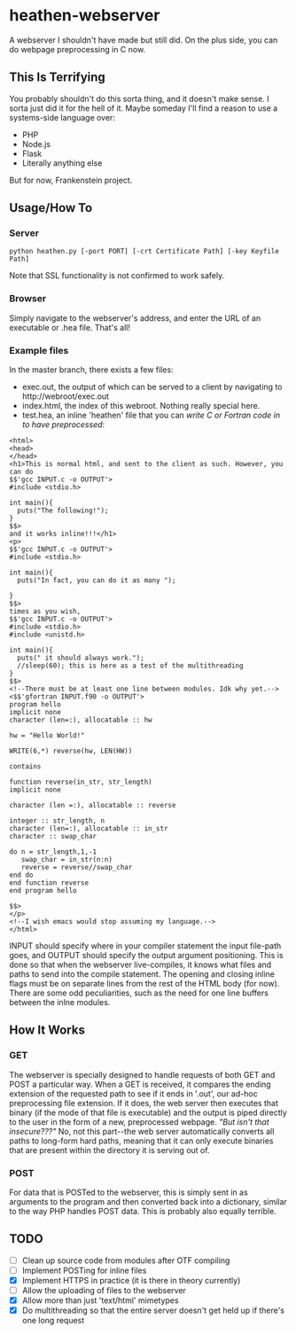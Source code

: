 # heathen-webserver
A webserver I shouldn't have made but still did. On the plus side,
you can do webpage preprocessing in C now.
## This Is Terrifying
You probably shouldn't do this sorta thing, and it doesn't make sense. I 
sorta just did it for the hell of it. Maybe someday I'll find a reason to 
use a systems-side language over:
- PHP
- Node.js
- Flask
- Literally anything else

But for now, Frankenstein project.

## Usage/How To
### Server
`python heathen.py [-port PORT] [-crt Certificate Path] [-key Keyfile Path]`

Note that SSL functionality is not confirmed to work safely.

### Browser
Simply navigate to the webserver's address, and enter the URL of an executable
or .hea file. 
That's all!

### Example files
In the master branch, there exists a few files:

- exec.out, the output of which can be served to a client by navigating to 
http://webroot/exec.out
- index.html, the index of this webroot. Nothing really special here.
- test.hea, an inline 'heathen' file that you can *write C or Fortran code in to
have preprocessed*:
```
<html>
<head>
</head>
<h1>This is normal html, and sent to the client as such. However, you can do
$$'gcc INPUT.c -o OUTPUT'>
#include <stdio.h>

int main(){
  puts("The following!");
}
$$>
and it works inline!!!</h1>
<p>
$$'gcc INPUT.c -o OUTPUT'>
#include <stdio.h>

int main(){
  puts("In fact, you can do it as many ");
  
}
$$>
times as you wish,
$$'gcc INPUT.c -o OUTPUT'>
#include <stdio.h>
#include <unistd.h>

int main(){
  puts(" it should always work.");
  //sleep(60); this is here as a test of the multithreading
}
$$>
<!--There must be at least one line between modules. Idk why yet.-->
<$$'gfortran INPUT.f90 -o OUTPUT'>
program hello
implicit none
character (len=:), allocatable :: hw

hw = "Hello World!"

WRITE(6,*) reverse(hw, LEN(HW))

contains

function reverse(in_str, str_length)
implicit none

character (len =:), allocatable :: reverse

integer :: str_length, n
character (len=:), allocatable :: in_str
character :: swap_char

do n = str_length,1,-1
   swap_char = in_str(n:n)
   reverse = reverse//swap_char
end do
end function reverse
end program hello

$$>
</p>
<!--I wish emacs would stop assuming my language.-->
</html>
```
INPUT should specify where in your compiler statement the input file-path
goes, and OUTPUT should specify the output argument positioning.
This is done so that when the webserver live-compiles, it knows what
files and paths to send into the compile statement. The opening and closing
inline flags must be on separate lines from the rest of the HTML body (for
now). There are some odd peculiarities, such as the need for one line buffers
between the inlne modules.

## How It Works
### GET
The webserver is specially designed to handle requests of both GET and POST a
particular way. When a GET is received, it compares the ending extension of the
requested path to see if it ends in '.out', our ad-hoc preprocessing file
extension. If it does, the web server then executes that binary (if the mode
of that file is executable) and the output is piped directly to the user in 
the form of a new, preprocessed webpage. *"But isn't that insecure???"* No, not
this part--the web server automatically converts all paths to long-form hard
paths, meaning that it can only execute binaries that are present within the
directory it is serving out of.
### POST
For data that is POSTed to the webserver, this is simply sent in as arguments
to the program and then converted back into a dictionary, similar to the way
PHP handles POST data. This is probably also equally terrible.

## TODO

- [ ] Clean up source code from modules after OTF compiling
- [ ] Implement POSTing for inline files
- [X] Implement HTTPS in practice (it is there in theory currently)
- [ ] Allow the uploading of files to the webserver
- [X] Allow more than just 'text/html' mimetypes
- [X] Do multithreading so that the entire server doesn't get held up if 
  there's one long request

